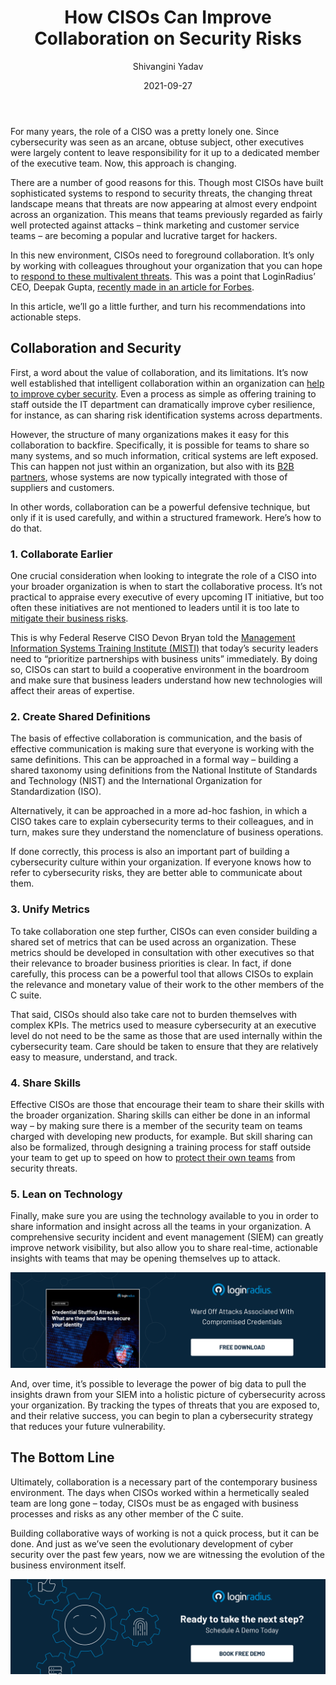 ﻿---
title: "How CISOs Can Improve Collaboration on Security Risks"
date: "2021-09-27"
coverImage: "ciso-cover-image.jpg"
tags: ["data security","cybersecurity","cx"]
author: "Shivangini Yadav"
description: "It no longer makes sense to think of security as a single system, because there are so many different layers, and so many different points of entry. This blog explains how  CISOs can respond to these multivalent threats across an organization."
metadescription: "Cybersecurity is a complex and dynamic task. This blog explains how CISOs can work to develop a collaborative risk management culture across an organization."
metatitle: "How CISOs Can Improve Security Risk Collaboration"
---

For many years, the role of a CISO was a pretty lonely one. Since cybersecurity was seen as an arcane, obtuse subject, other executives were largely content to leave responsibility for it up to a dedicated member of the executive team. Now, this approach is changing.

There are a number of good reasons for this. Though most CISOs have built sophisticated systems to respond to security threats, the changing threat landscape means that threats are now appearing at almost every endpoint across an organization. This means that teams previously regarded as fairly well protected against attacks – think marketing and customer service teams – are becoming a popular and lucrative target for hackers.

In this new environment, CISOs need to foreground collaboration. It’s only by working with colleagues throughout your organization that you can hope to [respond to these multivalent threats](https://www.loginradius.com/blog/identity/5-ways-to-handle-a-data-breach/). This was a point that LoginRadius’ CEO, Deepak Gupta, [recently made in an article for Forbes](https://www.forbes.com/sites/forbestechcouncil/2021/08/17/the-role-of-a-ciso-in-building-a-modern-cybersecurity-culture/?sh=1e54482725e3).

In this article, we’ll go a little further, and turn his recommendations into actionable steps.

## Collaboration and Security

First, a word about the value of collaboration, and its limitations. It’s now well established that intelligent collaboration within an organization can [help to improve cyber security](https://restoreprivacy.com/cyber-security-statistics-2020/). Even a process as simple as offering training to staff outside the IT department can dramatically improve cyber resilience, for instance, as can sharing risk identification systems across departments.

  

However, the structure of many organizations makes it easy for this collaboration to backfire. Specifically, it is possible for teams to share so many systems, and so much information, critical systems are left exposed. This can happen not just within an organization, but also with its [B2B partners](https://www.financestrategists.com/finance-terms/b2b), whose systems are now typically integrated with those of suppliers and customers.

In other words, collaboration can be a powerful defensive technique, but only if it is used carefully, and within a structured framework. Here’s how to do that.

### 1. Collaborate Earlier
    
One crucial consideration when looking to integrate the role of a CISO into your broader organization is when to start the collaborative process. It’s not practical to appraise every executive of every upcoming IT initiative, but too often these initiatives are not mentioned to leaders until it is too late to [mitigate their business risks](https://www.loginradius.com/blog/identity/7-web-app-sec-threats/).

This is why Federal Reserve CISO Devon Bryan told the [Management Information Systems Training Institute (MISTI)](https://misti.com/infosec-insider/the-art-of-aligning-security-goals-with-business-goals) that today’s security leaders need to “prioritize partnerships with business units” immediately. By doing so, CISOs can start to build a cooperative environment in the boardroom and make sure that business leaders understand how new technologies will affect their areas of expertise.

### 2. Create Shared Definitions
    
The basis of effective collaboration is communication, and the basis of effective communication is making sure that everyone is working with the same definitions. This can be approached in a formal way – building a shared taxonomy using definitions from the National Institute of Standards and Technology (NIST) and the International Organization for Standardization (ISO).  

Alternatively, it can be approached in a more ad-hoc fashion, in which a CISO takes care to explain cybersecurity terms to their colleagues, and in turn, makes sure they understand the nomenclature of business operations.

If done correctly, this process is also an important part of building a cybersecurity culture within your organization. If everyone knows how to refer to cybersecurity risks, they are better able to communicate about them.

 ### 3. Unify Metrics
    
To take collaboration one step further, CISOs can even consider building a shared set of metrics that can be used across an organization. These metrics should be developed in consultation with other executives so that their relevance to broader business priorities is clear. In fact, if done carefully, this process can be a powerful tool that allows CISOs to explain the relevance and monetary value of their work to the other members of the C suite.

That said, CISOs should also take care not to burden themselves with complex KPIs. The metrics used to measure cybersecurity at an executive level do not need to be the same as those that are used internally within the cybersecurity team. Care should be taken to ensure that they are relatively easy to measure, understand, and track.

### 4. Share Skills
    
Effective CISOs are those that encourage their team to share their skills with the broader organization. Sharing skills can either be done in an informal way – by making sure there is a member of the security team on teams charged with developing new products, for example. But skill sharing can also be formalized, through designing a training process for staff outside your team to get up to speed on how to [protect their own teams](https://www.loginradius.com/blog/identity/data-security-best-practices/) from security threats.

### 5. Lean on Technology
    
Finally, make sure you are using the technology available to you in order to share information and insight across all the teams in your organization. A comprehensive security incident and event management (SIEM) can greatly improve network visibility, but also allow you to share real-time, actionable insights with teams that may be opening themselves up to attack.

[![WP-Credential-stuffing](WP-Credential-stuffing.png)](https://www.loginradius.com/resource/understanding-credential-stuffing-attacks-whitepaper)  

And, over time, it’s possible to leverage the power of big data to pull the insights drawn from your SIEM into a holistic picture of cybersecurity across your organization. By tracking the types of threats that you are exposed to, and their relative success, you can begin to plan a cybersecurity strategy that reduces your future vulnerability.

## The Bottom Line
    
Ultimately, collaboration is a necessary part of the contemporary business environment. The days when CISOs worked within a hermetically sealed team are long gone – today, CISOs must be as engaged with business processes and risks as any other member of the C suite.

Building collaborative ways of working is not a quick process, but it can be done. And just as we’ve seen the evolutionary development of cyber security over the past few years, now we are witnessing the evolution of the business environment itself.

[![book-a-demo-Consultation](../../assets/book-a-demo-loginradius.png)](https://www.loginradius.com/book-a-demo/)